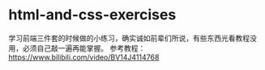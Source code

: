 # html-and-css-exercises
学习前端三件套的时候做的小练习，确实诚如前辈们所说，有些东西光看教程没用，必须自己敲一遍再能掌握。
参考教程：https://www.bilibili.com/video/BV14J4114768
